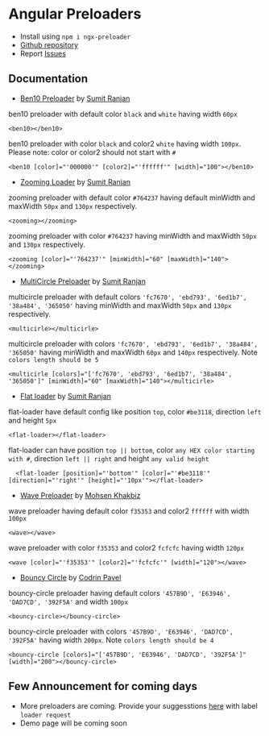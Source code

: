 # Angular Preloaders

- Install using `npm i ngx-preloader`
- [Github repository][repo]
- Report [Issues][issues]

## Documentation

- [Ben10 Preloader][ben10preloader] by [Sumit Ranjan][sumitranjan52]

ben10 preloader with default color `black` and `white` having width `60px`

```
<ben10></ben10>
```

ben10 preloader with color `black` and color2 `white` having width `100px`. Please note: color or color2 should not start with `#`

```
<ben10 [color]="'000000'" [color2]="'ffffff'" [width]="100"></ben10>
```

- [Zooming Loader][zooming] by [Sumit Ranjan][sumitranjan52]

zooming preloader with default color `#764237` having default minWidth and maxWidth `50px` and `130px` respectively.

```
<zooming></zooming>
```

zooming preloader with color `#764237` having minWidth and maxWidth `50px` and `130px` respectively.

```
<zooming [color]="'764237'" [minWidth]="60" [maxWidth]="140"></zooming>
```

- [MultiCircle Preloader][multicircle] by [Sumit Ranjan][sumitranjan52]

multicircle preloader with default colors `'fc7670', 'ebd793', '6ed1b7', '38a484', '365050'` having minWidth and maxWidth `50px` and `130px` respectively.

```
<multicirle></multicirle>
```

multicircle preloader with colors `'fc7670', 'ebd793', '6ed1b7', '38a484', '365050'` having minWidth and maxWidth `60px` and `140px` respectively. Note `colors length should be 5`

```
<multicirle [colors]="['fc7670', 'ebd793', '6ed1b7', '38a484', '365050']" [minWidth]="60" [maxWidth]="140"></multicirle>
```

- [Flat loader][flatloader] by [Sumit Ranjan][sumitranjan52]

flat-loader have default config like position `top`, color `#be3118`, direction `left` and height `5px`

```
<flat-loader></flat-loader>
```

flat-loader can have position `top || bottom`, color `any HEX color starting with #`, direction `left || right` and height `any valid height`

```
  <flat-loader [position]="'bottom'" [color]="'#be3118'" [direction]="'right'" [height]="'10px'"></flat-loader>
```

- [Wave Preloader][wave] by [Mohsen Khakbiz][mohsen]

wave preloader having default color `f35353` and color2 `ffffff` with width `100px`

```
<wave></wave>
```

wave preloader with color `f35353` and color2 `fcfcfc` having width `120px`

```
<wave [color]="'f35353'" [color2]="'fcfcfc'" [width]="120"></wave>
```

- [Bouncy Circle][bouncycircle] by [Codrin Pavel][zerospree]

bouncy-circle preloader having default colors `'457B9D', 'E63946', 'DAD7CD', '392F5A'` and width `100px`

```
<bouncy-circle></bouncy-circle>
```

bouncy-circle preloader with colors `'457B9D', 'E63946', 'DAD7CD', '392F5A'` having width `200px`. Note `colors length should be 4`

```
<bouncy-circle [colors]="['457B9D', 'E63946', 'DAD7CD', '392F5A']" [width]="200"></bouncy-circle>
```

## Few Announcement for coming days

- More preloaders are coming. Provide your suggesstions [here][issues] with label `loader request`
- Demo page will be coming soon

[repo]: https://github.com/sumitranjan52/ng-libraries
[issues]: https://github.com/sumitranjan52/ng-libraries/issues
[ben10preloader]: https://codepen.io/sumitranjan52/pen/JzyOqB
[flatloader]: https://codepen.io/sumitranjan52/pen/oVNRjE
[multicircle]: https://codepen.io/sumitranjan52/pen/jdXKJr
[zooming]: https://codepen.io/sumitranjan52/pen/LYpdWGm
[wave]: https://codepen.io/Mohsen-Khakbiz/pen/uygmH
[bouncycircle]: https://codepen.io/zerospree/pen/aCjAz
[sumitranjan52]: https://codepen.io/sumitranjan52
[mohsen]: https://codepen.io/Mohsen-Khakbiz
[zerospree]: https://codepen.io/zerospree
